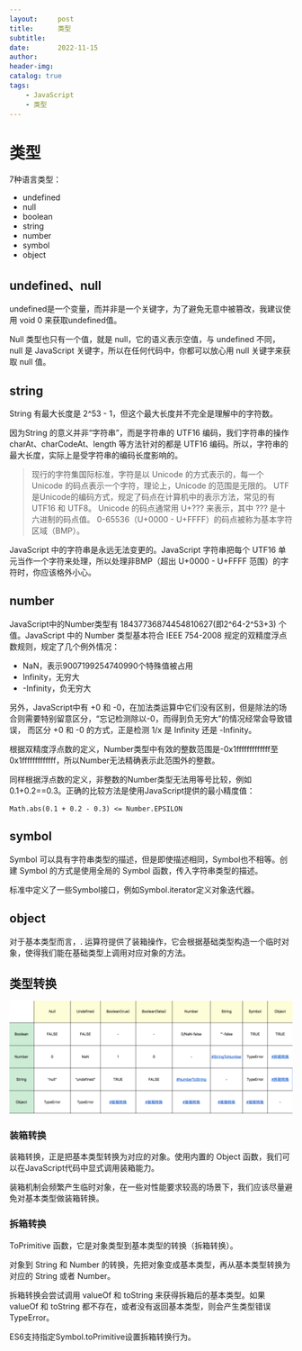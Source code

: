 ```yaml
---
layout:     post
title:      类型
subtitle:   
date:       2022-11-15
author:     
header-img: 
catalog: true
tags:
    - JavaScript
    - 类型
---
```

# 类型
7种语言类型：
- undefined
- null
- boolean
- string
- number
- symbol
- object

## undefined、null
undefined是一个变量，而并非是一个关键字，为了避免无意中被篡改，我建议使用 void 0 来获取undefined值。

Null 类型也只有一个值，就是 null，它的语义表示空值，与 undefined 不同，null 是 JavaScript 关键字，所以在任何代码中，你都可以放心用 null 关键字来获取 null 值。
## string
String 有最大长度是 2^53 - 1，但这个最大长度并不完全是理解中的字符数。

因为String 的意义并非“字符串”，而是字符串的 UTF16 编码，我们字符串的操作 charAt、charCodeAt、length 等方法针对的都是 UTF16 编码。所以，字符串的最大长度，实际上是受字符串的编码长度影响的。
> 现行的字符集国际标准，字符是以 Unicode 的方式表示的，每一个 Unicode 的码点表示一个字符，理论上，Unicode 的范围是无限的。
> UTF是Unicode的编码方式，规定了码点在计算机中的表示方法，常见的有 UTF16 和 UTF8。 Unicode 的码点通常用 U+??? 来表示，其中 ??? 是十六进制的码点值。
> 0-65536（U+0000 - U+FFFF）的码点被称为基本字符区域（BMP）。

JavaScript 中的字符串是永远无法变更的。JavaScript 字符串把每个 UTF16 单元当作一个字符来处理，所以处理非BMP（超出 U+0000 - U+FFFF 范围）的字符时，你应该格外小心。
## number
JavaScript中的Number类型有 18437736874454810627(即2^64-2^53+3) 个值。JavaScript 中的 Number 类型基本符合 IEEE 754-2008 规定的双精度浮点数规则，规定了几个例外情况：
- NaN，表示9007199254740990个特殊值被占用
- Infinity，无穷大
- -Infinity，负无穷大

另外，JavaScript中有 +0 和 -0，在加法类运算中它们没有区别，但是除法的场合则需要特别留意区分，“忘记检测除以-0，而得到负无穷大”的情况经常会导致错误，
而区分 +0 和 -0 的方式，正是检测 1/x 是 Infinity 还是 -Infinity。

根据双精度浮点数的定义，Number类型中有效的整数范围是-0x1fffffffffffff至0x1fffffffffffff，所以Number无法精确表示此范围外的整数。

同样根据浮点数的定义，非整数的Number类型无法用等号比较，例如0.1+0.2==0.3。正确的比较方法是使用JavaScript提供的最小精度值：
```
Math.abs(0.1 + 0.2 - 0.3) <= Number.EPSILON
```
## symbol
Symbol 可以具有字符串类型的描述，但是即使描述相同，Symbol也不相等。创建 Symbol 的方式是使用全局的 Symbol 函数，传入字符串类型的描述。

标准中定义了一些Symbol接口，例如Symbol.iterator定义对象迭代器。
## object
对于基本类型而言，. 运算符提供了装箱操作，它会根据基础类型构造一个临时对象，使得我们能在基础类型上调用对应对象的方法。
## 类型转换
![img.png](../../../img/类型转换规则.png)
### 装箱转换
装箱转换，正是把基本类型转换为对应的对象。使用内置的 Object 函数，我们可以在JavaScript代码中显式调用装箱能力。

装箱机制会频繁产生临时对象，在一些对性能要求较高的场景下，我们应该尽量避免对基本类型做装箱转换。
### 拆箱转换
ToPrimitive 函数，它是对象类型到基本类型的转换（拆箱转换）。

对象到 String 和 Number 的转换，先把对象变成基本类型，再从基本类型转换为对应的 String 或者 Number。

拆箱转换会尝试调用 valueOf 和 toString 来获得拆箱后的基本类型。如果 valueOf 和 toString 都不存在，或者没有返回基本类型，则会产生类型错误 TypeError。

ES6支持指定Symbol.toPrimitive设置拆箱转换行为。
